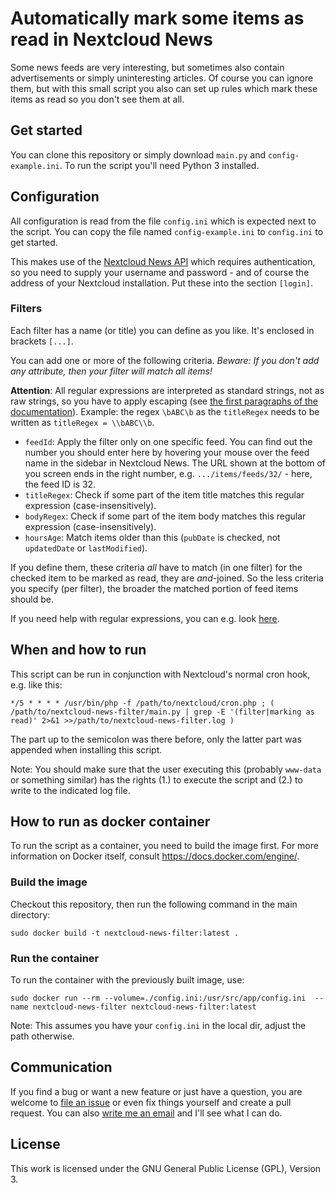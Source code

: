 # Automatically mark some items as read in Nextcloud News

Some news feeds are very interesting, but sometimes also contain advertisements or simply uninteresting articles.
Of course you can ignore them, but with this small script you also can set up rules which mark these items as read
so you don't see them at all.

## Get started

You can clone this repository or simply download `main.py` and `config-example.ini`. To run the script
you'll need Python 3 installed.

## Configuration

All configuration is read from the file `config.ini` which is expected next to the script.
You can copy the file named `config-example.ini` to `config.ini` to get started.

This makes use of the [Nextcloud News API](https://nextcloud.github.io/news/api/api-v1-3/)
which requires authentication, so you need to supply your username and password - and of course the address
of your Nextcloud installation. Put these into the section `[login]`.

### Filters

Each filter has a name (or title) you can define as you like. It's enclosed in brackets `[...]`.

You can add one or more of the following criteria. *Beware: If you don't add any attribute, then your filter
will match all items!*

**Attention**: All regular expressions are interpreted as standard strings, not as raw strings, so you have
to apply escaping (see [the first paragraphs of the documentation](https://docs.python.org/3/library/re.html)).
Example: the regex `\bABC\b` as the `titleRegex` needs to be written as `titleRegex = \\bABC\\b`. 

* `feedId`: Apply the filter only on one specific feed. You can find out the number you should enter here
  by hovering your mouse over the feed name in the sidebar in Nextcloud News. The URL shown at the bottom of you screen
  ends in the right number, e.g. `.../items/feeds/32/` - here, the feed ID is 32.
* `titleRegex`: Check if some part of the item title matches this regular expression (case-insensitively).
* `bodyRegex`: Check if some part of the item body matches this regular expression (case-insensitively).
* `hoursAge`: Match items older than this (`pubDate` is checked, not `updatedDate` or `lastModified`).

If you define them, these criteria *all* have to match (in one filter) for the checked item to be marked as read, 
they are *and*-joined. So the less criteria you specify (per filter), the broader the matched portion of feed items
should be.

If you need help with regular expressions, you can e.g. look 
[here](https://docs.python.org/3/library/re.html#regular-expression-syntax).

## When and how to run

This script can be run in conjunction with Nextcloud's normal cron hook, e.g. like this:

```
*/5 * * * * /usr/bin/php -f /path/to/nextcloud/cron.php ; ( /path/to/nextcloud-news-filter/main.py | grep -E '(filter|marking as read)' 2>&1 >>/path/to/nextcloud-news-filter.log )
```

The part up to the semicolon was there before, only the latter part was appended when installing this script.

Note: You should make sure that the user executing this (probably `www-data` or something similar) has the rights
(1.) to execute the script and (2.) to write to the indicated log file.

## How to run as docker container

To run the script as a container, you need to build the image first.
For more information on Docker itself, consult https://docs.docker.com/engine/.

### Build the image
Checkout this repository, then run the following command in the main directory:
```
sudo docker build -t nextcloud-news-filter:latest . 
```

### Run the container

To run the container with the previously built image, use:
```
sudo docker run --rm --volume=./config.ini:/usr/src/app/config.ini  --name nextcloud-news-filter nextcloud-news-filter:latest
```
Note: This assumes you have your `config.ini` in the local dir, adjust the path otherwise.

## Communication

If you find a bug or want a new feature or just have a question, you are welcome to 
[file an issue](https://github.com/mathisdt/nextcloud-news-filter/issues) or even fix things yourself
and create a pull request. You can also [write me an email](https://zephyrsoft.org/contact-about-me)
and I'll see what I can do.

## License

This work is licensed under the GNU General Public License (GPL), Version 3.
